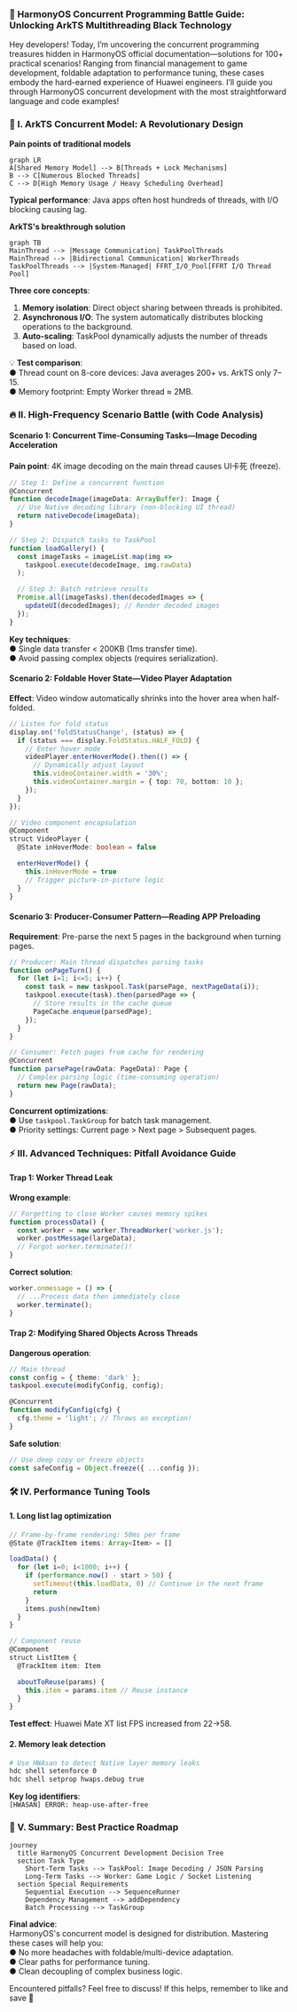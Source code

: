 ### 🌟 HarmonyOS Concurrent Programming Battle Guide: Unlocking ArkTS Multithreading Black Technology  

Hey developers! Today, I’m uncovering the concurrent programming treasures hidden in HarmonyOS official documentation—solutions for 100+ practical scenarios! Ranging from financial management to game development, foldable adaptation to performance tuning, these cases embody the hard-earned experience of Huawei engineers. I’ll guide you through HarmonyOS concurrent development with the most straightforward language and code examples!  


### 🚀 I. ArkTS Concurrent Model: A Revolutionary Design  
**Pain points of traditional models**  
```mermaid  
graph LR  
A[Shared Memory Model] --> B[Threads + Lock Mechanisms]  
B --> C[Numerous Blocked Threads]  
C --> D[High Memory Usage / Heavy Scheduling Overhead]  
```  
**Typical performance**: Java apps often host hundreds of threads, with I/O blocking causing lag.  

**ArkTS's breakthrough solution**  
```mermaid  
graph TB  
MainThread --> |Message Communication| TaskPoolThreads  
MainThread --> |Bidirectional Communication| WorkerThreads  
TaskPoolThreads --> |System-Managed| FFRT_I/O_Pool[FFRT I/O Thread Pool]  
```  
**Three core concepts**:  
1. **Memory isolation**: Direct object sharing between threads is prohibited.  
2. **Asynchronous I/O**: The system automatically distributes blocking operations to the background.  
3. **Auto-scaling**: TaskPool dynamically adjusts the number of threads based on load.  

💡 **Test comparison**:  
● Thread count on 8-core devices: Java averages 200+ vs. ArkTS only 7–15.  
● Memory footprint: Empty Worker thread ≈ 2MB.  


### 🔥 II. High-Frequency Scenario Battle (with Code Analysis)  
#### Scenario 1: Concurrent Time-Consuming Tasks—Image Decoding Acceleration  
**Pain point**: 4K image decoding on the main thread causes UI卡死 (freeze).  

```typescript  
// Step 1: Define a concurrent function  
@Concurrent  
function decodeImage(imageData: ArrayBuffer): Image {  
  // Use Native decoding library (non-blocking UI thread)  
  return nativeDecode(imageData);  
}  

// Step 2: Dispatch tasks to TaskPool  
function loadGallery() {  
  const imageTasks = imageList.map(img =>  
    taskpool.execute(decodeImage, img.rawData)  
  );  

  // Step 3: Batch retrieve results  
  Promise.all(imageTasks).then(decodedImages => {  
    updateUI(decodedImages); // Render decoded images  
  });  
}
```  
**Key techniques**:  
● Single data transfer < 200KB (1ms transfer time).  
● Avoid passing complex objects (requires serialization).  

#### Scenario 2: Foldable Hover State—Video Player Adaptation  
**Effect**: Video window automatically shrinks into the hover area when half-folded.  

```typescript  
// Listen for fold status  
display.on('foldStatusChange', (status) => {  
  if (status === display.FoldStatus.HALF_FOLD) {  
    // Enter hover mode  
    videoPlayer.enterHoverMode().then(() => {  
      // Dynamically adjust layout  
      this.videoContainer.width = '30%';  
      this.videoContainer.margin = { top: 70, bottom: 10 };  
    });  
  }  
});  

// Video component encapsulation  
@Component  
struct VideoPlayer {  
  @State inHoverMode: boolean = false  

  enterHoverMode() {  
    this.inHoverMode = true  
    // Trigger picture-in-picture logic  
  }  
}
```  

#### Scenario 3: Producer-Consumer Pattern—Reading APP Preloading  
**Requirement**: Pre-parse the next 5 pages in the background when turning pages.  

```typescript  
// Producer: Main thread dispatches parsing tasks  
function onPageTurn() {  
  for (let i=1; i<=5; i++) {  
    const task = new taskpool.Task(parsePage, nextPageData(i));  
    taskpool.execute(task).then(parsedPage => {  
      // Store results in the cache queue  
      PageCache.enqueue(parsedPage);  
    });  
  }  
}  

// Consumer: Fetch pages from cache for rendering  
@Concurrent  
function parsePage(rawData: PageData): Page {  
  // Complex parsing logic (time-consuming operation)  
  return new Page(rawData);  
}
```  
**Concurrent optimizations**:  
● Use `taskpool.TaskGroup` for batch task management.  
● Priority settings: Current page > Next page > Subsequent pages.  


### ⚡ III. Advanced Techniques: Pitfall Avoidance Guide  
#### Trap 1: Worker Thread Leak  
**Wrong example**:  
```typescript  
// Forgetting to close Worker causes memory spikes  
function processData() {  
  const worker = new worker.ThreadWorker('worker.js');  
  worker.postMessage(largeData);  
  // Forgot worker.terminate()!  
}
```  
**Correct solution**:  
```typescript  
worker.onmessage = () => {  
  // ...Process data then immediately close  
  worker.terminate();   
}
```  

#### Trap 2: Modifying Shared Objects Across Threads  
**Dangerous operation**:  
```typescript  
// Main thread  
const config = { theme: 'dark' };  
taskpool.execute(modifyConfig, config);  

@Concurrent  
function modifyConfig(cfg) {  
  cfg.theme = 'light'; // Throws an exception!  
}
```  
**Safe solution**:  
```typescript  
// Use deep copy or freeze objects  
const safeConfig = Object.freeze({ ...config });
```  


### 🛠️ IV. Performance Tuning Tools  
#### 1. Long list lag optimization  
```typescript  
// Frame-by-frame rendering: 50ms per frame  
@State @TrackItem items: Array<Item> = []  

loadData() {  
  for (let i=0; i<1000; i++) {  
    if (performance.now() - start > 50) {  
      setTimeout(this.loadData, 0) // Continue in the next frame  
      return  
    }  
    items.push(newItem)  
  }  
}  

// Component reuse  
@Component  
struct ListItem {  
  @TrackItem item: Item  

  aboutToReuse(params) {  
    this.item = params.item // Reuse instance  
  }  
}
```  
**Test effect**: Huawei Mate XT list FPS increased from 22→58.  

#### 2. Memory leak detection  
```bash  
# Use HWAsan to detect Native layer memory leaks  
hdc shell setenforce 0  
hdc shell setprop hwaps.debug true
```  
**Key log identifiers**:  
`[HWASAN] ERROR: heap-use-after-free`  


### 💎 V. Summary: Best Practice Roadmap  
```mermaid  
journey  
  title HarmonyOS Concurrent Development Decision Tree  
  section Task Type  
    Short-Term Tasks --> TaskPool: Image Decoding / JSON Parsing  
    Long-Term Tasks --> Worker: Game Logic / Socket Listening  
  section Special Requirements  
    Sequential Execution --> SequenceRunner  
    Dependency Management --> addDependency  
    Batch Processing --> TaskGroup  
```  

**Final advice**:  
HarmonyOS's concurrent model is designed for distribution. Mastering these cases will help you:  
● No more headaches with foldable/multi-device adaptation.  
● Clear paths for performance tuning.  
● Clean decoupling of complex business logic.  

Encountered pitfalls? Feel free to discuss! If this helps, remember to like and save 🌟
